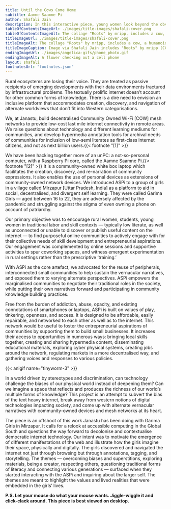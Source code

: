 ```yaml
---
title: Until the Cows Come Home
subtitle: Aamne Saamne Pi
author: Shafali Jain
description: In this interactive piece, young women look beyond the obvious. Small communities sustain vernacular narratives through mesh networks and community owned devices. 
tableOfContentsImageUrl: ./images/title-images/shafali-cover.png
tableOfContentsImageAlt: The collage "Roots" by mripp, includes a cow, a humanoid, and flower.
titleImageUrl: ./images/title-images/shafali-cover.png
titleImageAlt: The collage "Roots" by mripp, includes a cow, a humanoid, and flower.
titleImageCaption: Image via Shafali Jain includes "Roots" by mripp (CC BY 2.0)
endingImageUrl: ./images/angelica-gifs/phone_photo.gif
endingImageAlt: A flower checking out a cell phone
layout: shafali
footnotesUrl: "footnotes.json"
---
```


Rural ecosystems are losing their voice. They are treated as passive recipients of emerging developments with their data environments fractured by infrastructural problems. The textually prolific internet doesn’t account for other common forms of knowledge. There is a dire need to envision an inclusive platform that accommodates creation, discovery, and navigation of alternate worldviews that don’t fit into Western categorisations.

We, at Janastu, build decentralised Community Owned Wi-Fi [COW] mesh networks to provide low-cost last mile internet connectivity in remote areas. We raise questions about technology and different learning mediums for communities, and develop hypermedia annotation tools for archival needs of communities for inclusion of low-semi literates as first-class internet citizens, and not as next billion users.{{< footnote "[1]" >}}

We have been hacking together more of an unPC: a not-so-personal computer, with a Raspberry Pi core, called the Aamne Saamne Pi.{{< footnote "[2]" >}} It is a community-owned white box laptop which facilitates the creation, discovery, and re-narration of community expressions. It also enables the use of personal devices as extensions of community-owned network devices. We introduced ASPi to a group of girls in a village called Mirzapur [Uttar Pradesh, India] as a platform to aid in social, decentralised, and divergent self learning. They were called Garima Girls — aged between 16 to 22, they are adversely affected by the pandemic and struggling against the stigma of even owning a phone on account of patriarchy.

Our primary objective was to encourage rural women, students, young women in traditional labor and skill contexts — typically low literate, as well as unconnected or unable to discover or publish useful content on the internet — to find purposeful online communities to actively engage with for their collective needs of skill development and entrepreneurial aspirations. Our engagement was complemented by online sessions and supportive activities to spur coworking spaces, and witness emergent experimentation in rural settings rather than the prescriptive ‘training.’

With ASPi as the core artefact, we advocated for the reuse of peripherals, interconnected small communities to help sustain the vernacular narratives, and exposed them to varying alternate perspectives. ASPi empowers the marginalised communities to negotiate their traditional roles in the society, while putting their own narratives forward and participating in community knowledge building practices.

Free from the burden of addiction, abuse, opacity, and existing connotations of smartphones or laptops, ASPi is built on values of play, tinkering, openness, and access. It is designed to be affordable, easily repairable, and networked to each other as well as to the internet. This network would be useful to foster the entrepreneurial aspirations of communities by supporting them to build small businesses. It increases their access to opportunities in numerous ways: bringing local skills together, creating and sharing hypermedia content, disseminating educational materials, exploring cyber physical systems, creating jobs around the network, regulating markets in a more decentralised way, and gathering voices and responses to various policies.

{{< anigif name="tinyworm-3" >}}

In a world driven by stereotypes and discrimination, can technology challenge the biases of our physical world instead of deepening them? Can we imagine a space that reflects and produces the richness of our world’s multiple forms of knowledge? This project is an attempt to subvert the bias of the text heavy internet, break away from western notions of digital technologies impacting society, and come up with alternate vernacular narratives with community-owned devices and mesh networks at its heart.

The piece is an offshoot of this work Janastu has been doing with Garima Girls in Mirzapur. It calls for a relook at accessible computing in the Global South and questions the way forward to decolonise and contextualise democratic internet technology. Our intent was to motivate the emergence of different manifestations of the web and illustrate how the girls imagine their space, physically and digitally. The girls discovered and navigated the internet not just through browsing but through annotations, tagging, and storytelling. The themes — overcoming biases and superstitions, exploring materials, being a creator, respecting others, questioning traditional forms of literacy and connecting various generations — surfaced when they started interacting with the ASPi and inquiring about the larger self. The themes are meant to highlight the values and lived realities that were embedded in the girls’ lives.

**P.S. Let your mouse do what your mouse wants. Jiggle-wiggle it and click-clack around. This piece is best viewed on desktop.**
